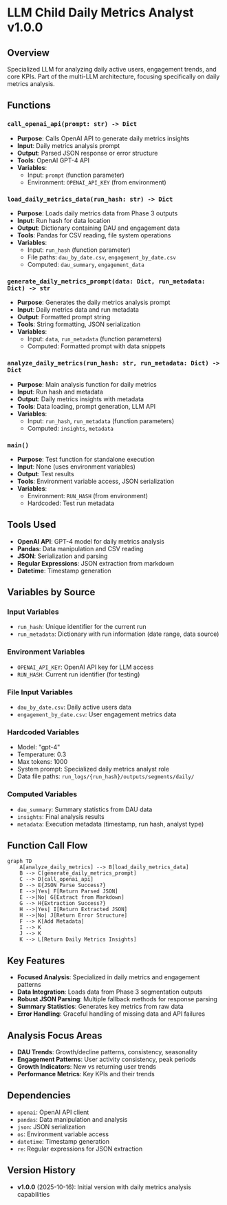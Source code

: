 # LLM Child Daily Metrics Analyst v1.0.0

## Overview
Specialized LLM for analyzing daily active users, engagement trends, and core KPIs. Part of the multi-LLM architecture, focusing specifically on daily metrics analysis.

## Functions

### `call_openai_api(prompt: str) -> Dict`
- **Purpose**: Calls OpenAI API to generate daily metrics insights
- **Input**: Daily metrics analysis prompt
- **Output**: Parsed JSON response or error structure
- **Tools**: OpenAI GPT-4 API
- **Variables**: 
  - Input: `prompt` (function parameter)
  - Environment: `OPENAI_API_KEY` (from environment)

### `load_daily_metrics_data(run_hash: str) -> Dict`
- **Purpose**: Loads daily metrics data from Phase 3 outputs
- **Input**: Run hash for data location
- **Output**: Dictionary containing DAU and engagement data
- **Tools**: Pandas for CSV reading, file system operations
- **Variables**:
  - Input: `run_hash` (function parameter)
  - File paths: `dau_by_date.csv`, `engagement_by_date.csv`
  - Computed: `dau_summary`, `engagement_data`

### `generate_daily_metrics_prompt(data: Dict, run_metadata: Dict) -> str`
- **Purpose**: Generates the daily metrics analysis prompt
- **Input**: Daily metrics data and run metadata
- **Output**: Formatted prompt string
- **Tools**: String formatting, JSON serialization
- **Variables**:
  - Input: `data`, `run_metadata` (function parameters)
  - Computed: Formatted prompt with data snippets

### `analyze_daily_metrics(run_hash: str, run_metadata: Dict) -> Dict`
- **Purpose**: Main analysis function for daily metrics
- **Input**: Run hash and metadata
- **Output**: Daily metrics insights with metadata
- **Tools**: Data loading, prompt generation, LLM API
- **Variables**:
  - Input: `run_hash`, `run_metadata` (function parameters)
  - Computed: `insights`, `metadata`

### `main()`
- **Purpose**: Test function for standalone execution
- **Input**: None (uses environment variables)
- **Output**: Test results
- **Tools**: Environment variable access, JSON serialization
- **Variables**:
  - Environment: `RUN_HASH` (from environment)
  - Hardcoded: Test run metadata

## Tools Used
- **OpenAI API**: GPT-4 model for daily metrics analysis
- **Pandas**: Data manipulation and CSV reading
- **JSON**: Serialization and parsing
- **Regular Expressions**: JSON extraction from markdown
- **Datetime**: Timestamp generation

## Variables by Source

### Input Variables
- `run_hash`: Unique identifier for the current run
- `run_metadata`: Dictionary with run information (date range, data source)

### Environment Variables
- `OPENAI_API_KEY`: OpenAI API key for LLM access
- `RUN_HASH`: Current run identifier (for testing)

### File Input Variables
- `dau_by_date.csv`: Daily active users data
- `engagement_by_date.csv`: User engagement metrics data

### Hardcoded Variables
- Model: "gpt-4"
- Temperature: 0.3
- Max tokens: 1000
- System prompt: Specialized daily metrics analyst role
- Data file paths: `run_logs/{run_hash}/outputs/segments/daily/`

### Computed Variables
- `dau_summary`: Summary statistics from DAU data
- `insights`: Final analysis results
- `metadata`: Execution metadata (timestamp, run hash, analyst type)

## Function Call Flow

```mermaid
graph TD
    A[analyze_daily_metrics] --> B[load_daily_metrics_data]
    B --> C[generate_daily_metrics_prompt]
    C --> D[call_openai_api]
    D --> E{JSON Parse Success?}
    E -->|Yes| F[Return Parsed JSON]
    E -->|No| G[Extract from Markdown]
    G --> H{Extraction Success?}
    H -->|Yes| I[Return Extracted JSON]
    H -->|No| J[Return Error Structure]
    F --> K[Add Metadata]
    I --> K
    J --> K
    K --> L[Return Daily Metrics Insights]
```

## Key Features
- **Focused Analysis**: Specialized in daily metrics and engagement patterns
- **Data Integration**: Loads data from Phase 3 segmentation outputs
- **Robust JSON Parsing**: Multiple fallback methods for response parsing
- **Summary Statistics**: Generates key metrics from raw data
- **Error Handling**: Graceful handling of missing data and API failures

## Analysis Focus Areas
- **DAU Trends**: Growth/decline patterns, consistency, seasonality
- **Engagement Patterns**: User activity consistency, peak periods
- **Growth Indicators**: New vs returning user trends
- **Performance Metrics**: Key KPIs and their trends

## Dependencies
- `openai`: OpenAI API client
- `pandas`: Data manipulation and analysis
- `json`: JSON serialization
- `os`: Environment variable access
- `datetime`: Timestamp generation
- `re`: Regular expressions for JSON extraction

## Version History
- **v1.0.0** (2025-10-16): Initial version with daily metrics analysis capabilities
